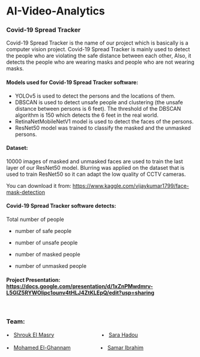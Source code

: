 # AI-Video-Analytics 
### Covid-19 Spread Tracker
Covid-19 Spread Tracker is the name of our project which is basically
is a computer vision project.
Covid-19 Spread Tracker is mainly used to detect the people who are violating the safe distance between each other,
Also, it detects the people who are wearing masks and people who are not wearing masks.

#### **Models used for Covid-19 Spread Tracker software:**
- YOLOv5 is used to detect the persons and the locations of them.
- DBSCAN is used to detect unsafe people and clustering (the unsafe distance between persons is 6 feet). The threshold of the DBSCAN algorithm is 150 which detects the 6 feet in the real world.
- RetinaNetMobileNetV1 model is used to detect the faces of the persons.
- ResNet50 model was trained to classify the masked and the unmasked persons.

#### Dataset:
10000 images of masked and unmasked faces are used to train the last layer of our ResNet50 model.
Blurring was applied on the dataset that is used to train ResNet50 so it can adapt the low quality of CCTV cameras.

You can download it from: https://www.kaggle.com/vijaykumar1799/face-mask-detection

#### **Covid-19 Spread Tracker software detects:**

Total number of people

- number of safe people

- number of unsafe people

- number of masked people

- number of unmasked people

#### Project Presentation: https://docs.google.com/presentation/d/1xZnPMwdmrv-L5GlZ5RYWOlipc1ounv4tHLJ4ZtKLEpQ/edit?usp=sharing


<br>

### Team:

&#8226; &nbsp; [Shrouk El Masry](https://github.com/shrouk9) &nbsp;&nbsp;&nbsp;&nbsp;&nbsp;&nbsp;&nbsp;&nbsp;&nbsp;&nbsp;&nbsp;&nbsp;&nbsp;&nbsp;&nbsp;&nbsp;&nbsp;&nbsp;&nbsp;&nbsp;&nbsp;&nbsp;&nbsp;&nbsp;&nbsp;&nbsp;&nbsp;&nbsp;&nbsp;&nbsp;  &#8226; &nbsp; [Sara Hadou](https://github.com/SaraHadou)
<br><br>
&#8226; &nbsp; [Mohamed El-Ghannam](https://github.com/moghanam66) &nbsp;&nbsp;&nbsp;&nbsp;&nbsp;&nbsp;&nbsp;&nbsp;&nbsp;&nbsp;&nbsp;&nbsp;&nbsp;&nbsp;&nbsp;&nbsp;&nbsp;&nbsp;  &#8226; &nbsp; [Samar Ibrahim](https://github.com/samaribrahim95)

